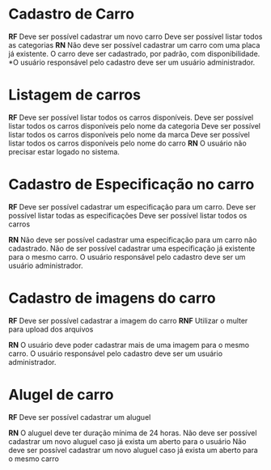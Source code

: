 # Cadastro de Carro

**RF**
Deve ser possível cadastrar um novo carro
Deve ser possível listar todos as categorias
**RN**
Não deve ser possível cadastrar um carro com uma placa já existente.
O carro deve ser cadastrado, por padrão, com disponibilidade.
\*O usuário responsável pelo cadastro deve ser um usuário administrador.

# Listagem de carros

**RF**
Deve ser possível listar todos os carros disponíveis.
Deve ser possível listar todos os carros disponíveis pelo nome da categoria
Deve ser possível listar todos os carros disponíveis pelo nome da marca
Deve ser possível listar todos os carros disponíveis pelo nome do carro
**RN**
O usuário não precisar estar logado no sistema.

# Cadastro de Especificação no carro

**RF**
Deve ser possível cadastrar um especificação para um carro.
Deve ser possível listar todas as especificações
Deve ser possível listar todos os carros

**RN**
Não deve ser possível cadastrar uma especificação para um carro não cadastrado.
Não de ser possível cadastrar uma especificação já existente para o mesmo carro.
O usuário responsável pelo cadastro deve ser um usuário administrador.

# Cadastro de imagens do carro

**RF**
Deve ser possível cadastrar a imagem do carro
**RNF**
Utilizar o multer para upload dos arquivos

**RN**
O usuário deve poder cadastrar mais de uma imagem para o mesmo carro.
O usuário responsável pelo cadastro deve ser um usuário administrador.

# Alugel de carro

**RF**
Deve ser possível cadastrar um aluguel

**RN**
O aluguel deve ter duração mínima de 24 horas.
Não deve ser possível cadastrar um novo aluguel caso já exista um aberto para o usuário
Não deve ser possível cadastrar um novo aluguel caso já exista um aberto para o mesmo carro
